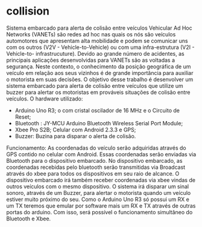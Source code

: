 collision
=========

Sistema embarcado para alerta de colisão entre veículos Vehicular Ad Hoc Networks (VANETs) são redes ad hoc nas quais os nós são veículos automotores que apresentam alta mobilidade e podem se comunicar uns com os outros (V2V - Vehicle-to-Vehicle) ou com uma infra-estrutura (V2I - Vehicle-to- infrastrucuture). Devido ao grande número de acidentes, as principais aplicações desenvolvidas para VANETs são as voltadas a segurança. Neste contexto, o conhecimento da posição geográfica de um veículo em relação aos seus vizinhos é de grande importância para auxiliar o motorista em suas decisões. O objetivo desse trabalho é desenvolver um sistema embarcado para alerta de colisão entre veículos que utilize um buzzer para alertar os motoristas em prováveis situações de colisão entre veículos. 
O hardware utilizado: 
- Arduino Uno R3; o com cristal oscilador de 16 MHz e o Circuito de Reset;
- Bluetooth : JY-MCU Arduino Bluetooth Wireless Serial Port Module; 
- Xbee Pro S2B; Celular com Android 2.3.3 e GPS; 
- Buzzer: Buzina para disparar o alerta de colisão. 

Funcionamento: As coordenadas do veículo serão adquiridas através do GPS contido no celular com Android. Essas coordenadas serão enviadas via Bluetooth para o dispositivo embarcado. No dispositivo embarcado, as coordenadas recebidas pelo bluetooth serão transmitidas via Broadcast através do xbee para todos os dispositivos em seu raio de alcance. O dispositivo embarcado irá também receber coordenadas via xbee vindas de outros veículos com o mesmo dispositivo. O sistema irá disparar um sinal sonoro, através de um Buzzer, para alertar o motorista quando um veículo estiver muito próximo do seu. Como o Arduino Uno R3 só possui um RX e um TX teremos que emular por software mais um RX e TX através de outras portas do arduino. Com isso, será possível o funcionamento simultâneo do Bluetooth e Xbee.
